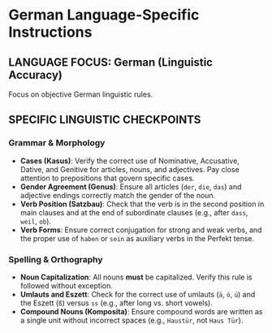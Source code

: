 # German Language-Specific Instructions

## LANGUAGE FOCUS: German (Linguistic Accuracy)

Focus on objective German linguistic rules.

## SPECIFIC LINGUISTIC CHECKPOINTS

### Grammar & Morphology
- **Cases (Kasus)**: Verify the correct use of Nominative, Accusative, Dative, and Genitive for articles, nouns, and adjectives. Pay close attention to prepositions that govern specific cases.
- **Gender Agreement (Genus)**: Ensure all articles (`der`, `die`, `das`) and adjective endings correctly match the gender of the noun.
- **Verb Position (Satzbau)**: Check that the verb is in the second position in main clauses and at the end of subordinate clauses (e.g., after `dass`, `weil`, `ob`).
- **Verb Forms**: Ensure correct conjugation for strong and weak verbs, and the proper use of `haben` or `sein` as auxiliary verbs in the Perfekt tense.

### Spelling & Orthography
- **Noun Capitalization**: All nouns **must** be capitalized. Verify this rule is followed without exception.
- **Umlauts and Eszett**: Check for the correct use of umlauts (`ä`, `ö`, `ü`) and the Eszett (`ß`) versus `ss` (e.g., after long vs. short vowels).
- **Compound Nouns (Komposita)**: Ensure compound words are written as a single unit without incorrect spaces (e.g., `Haustür`, not `Haus Tür`).
